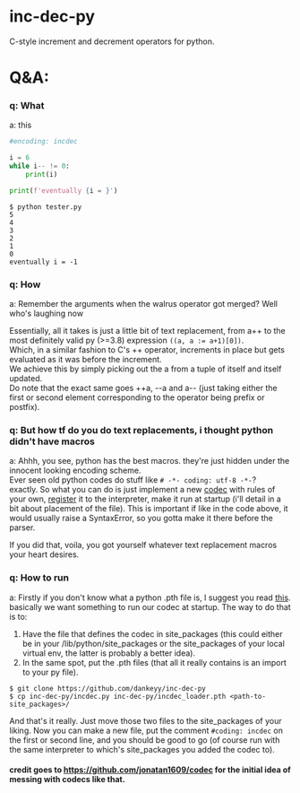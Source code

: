 # inc-dec-py
C-style increment and decrement operators for python.
# Q&A:
### q: What
a: this 
```python
#encoding: incdec

i = 6
while i-- != 0:
    print(i)

print(f'eventually {i = }')
```
```console
$ python tester.py
5
4
3
2
1
0
eventually i = -1

```

### q: How
a: Remember the arguments when the walrus operator got merged? Well who's laughing now

Essentially, all it takes is just a little bit of text replacement, from a++ to the most definitely valid py (>=3.8) expression `((a, a := a+1)[0])`. <br />
Which, in a similar fashion to C's ++ operator, increments in place but gets evaluated as it was before the increment. <br />
We achieve this by simply picking out the a from a tuple of itself and itself updated.<br />
Do note that the exact same goes ++a, --a and a-- (just taking either the first or second element corresponding to the operator being prefix or postfix).

### q: But how tf do you do text replacements, i thought python didn't have macros
a: Ahhh, you see, python has the best macros. they're just hidden under the innocent looking encoding scheme. <br />
Ever seen old python codes do stuff like `# -*- coding: utf-8 -*-`? <br />
exactly. So what you can do is just implement a new [codec](https://docs.python.org/3/library/codecs.html#codecs.CodecInfo) with rules of your own, [register](https://docs.python.org/3/library/codecs.html#codecs.register) it to the interpreter, make it run at startup (i'll detail in a bit about placement of the file). This is important if like in the code above, it would usually raise a SyntaxError, so you gotta make it there before the parser.

If you did that, voila, you got yourself whatever text replacement macros your heart desires.

### q: How to run
a: Firstly if you don't know what a python .pth file is, I suggest you read [this](https://docs.python.org/3.10/library/site.html).
basically we want something to run our codec at startup. The way to do that is to:
1. Have the file that defines the codec in site_packages (this could either be in your /lib/python<version>/site_packages or the site_packages of your local virtual env, the latter is probably a better idea).
2. In the same spot, put the .pth files (that all it really contains is an import to your py file).


```console
$ git clone https://github.com/dankeyy/inc-dec-py
$ cp inc-dec-py/incdec.py inc-dec-py/incdec_loader.pth <path-to-site_packages>/
```
And that's it really. Just move those two files to the site_packages of your liking. Now you can make a new file, put the comment `#coding: incdec` on the first or second line, and you should be good to go (of course run with the same interpreter to which's site_packages you added the codec to).

#### credit goes to https://github.com/jonatan1609/codec for the initial idea of messing with codecs like that.
